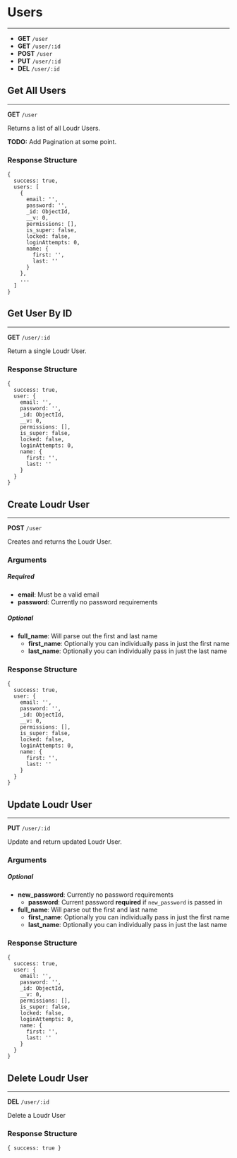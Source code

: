 # Users
-------

- **GET** `/user`
- **GET** `/user/:id`
- **POST** `/user`
- **PUT** `/user/:id`
- **DEL** `/user/:id`

## Get All Users
-------

**GET** `/user`

Returns a list of all Loudr Users.

**TODO:** Add Pagination at some point.

### Response Structure

```
{
  success: true,
  users: [
    {
      email: '',
      password: '',
      _id: ObjectId,
      __v: 0,
      permissions: [],
      is_super: false,
      locked: false,
      loginAttempts: 0,
      name: {
        first: '',
        last: ''
      }
    },
    ...
  ]
}
```

## Get User By ID
-------

**GET** `/user/:id`

Return a single Loudr User.

### Response Structure

```
{
  success: true,
  user: {
    email: '',
    password: '',
    _id: ObjectId,
    __v: 0,
    permissions: [],
    is_super: false,
    locked: false,
    loginAttempts: 0,
    name: {
      first: '',
      last: ''
    }
  }
}
```

## Create Loudr User
-------

**POST** `/user`

Creates and returns the Loudr User.

### Arguments
##### Required
- **email**: Must be a valid email
- **password**: Currently no password requirements

##### Optional
- **full_name**: Will parse out the first and last name
  - **first_name**: Optionally you can individually pass in just the first name
  - **last_name**: Optionally you can individually pass in just the last name

### Response Structure

```
{
  success: true,
  user: {
    email: '',
    password: '',
    _id: ObjectId,
    __v: 0,
    permissions: [],
    is_super: false,
    locked: false,
    loginAttempts: 0,
    name: {
      first: '',
      last: ''
    }
  }
}
```

## Update Loudr User
-------

**PUT** `/user/:id`

Update and return updated Loudr User.

### Arguments
##### Optional
- **new_password**: Currently no password requirements
  - **password**: Current password **required** if `new_password` is passed in
- **full_name**: Will parse out the first and last name
  - **first_name**: Optionally you can individually pass in just the first name
  - **last_name**: Optionally you can individually pass in just the last name

### Response Structure

```
{
  success: true,
  user: {
    email: '',
    password: '',
    _id: ObjectId,
    __v: 0,
    permissions: [],
    is_super: false,
    locked: false,
    loginAttempts: 0,
    name: {
      first: '',
      last: ''
    }
  }
}
```

## Delete Loudr User
-------

**DEL** `/user/:id`

Delete a Loudr User

### Response Structure

```
{ success: true }
```
